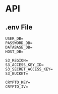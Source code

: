 # API

## .env File
```.env
USER_DB=
PASSWORD_DB=
DATABASE_DB=
HOST_DB=

S3_REGION=
S3_ACCESS_KEY_ID=
S3_SECRET_ACCESS_KEY=
S3_BUCKET=

CRYPTO_KEY=
CRYPTO_IV=
```
